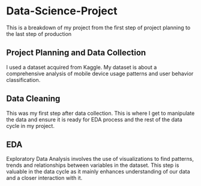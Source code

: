 # Data-Science-Project
This is a breakdown of my project from the first step of project planning to the last step of production
## Project Planning and Data Collection
I used a dataset acquired from Kaggle. My dataset is about a comprehensive analysis of mobile device usage patterns and user behavior classification.
## Data Cleaning
This was my first step after data collection. This is where I get to manipulate the data and ensure it is ready for EDA process and the rest of the data cycle in my project.
## EDA
Exploratory Data Analysis involves the use of visualizations to find patterns, trends and relationships between variables in the dataset. This step is valuable in the data cycle as it mainly enhances understanding of our data and a closer interaction with it.
